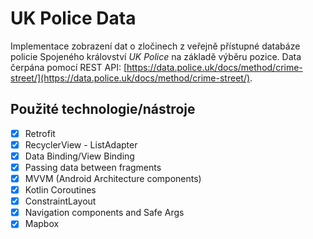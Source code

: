 # UK Police Data
Implementace zobrazení dat o zločinech z veřejně přístupné databáze policie Spojeného království *UK Police* na základě výběru pozice.
Data čerpána pomocí REST API: [https://data.police.uk/docs/method/crime-street/](https://data.police.uk/docs/method/crime-street/).
## Použité technologie/nástroje
- [x] Retrofit
- [x] RecyclerView - ListAdapter
- [x] Data Binding/View Binding
- [x] Passing data between fragments
- [x] MVVM (Android Architecture components)
- [x] Kotlin Coroutines
- [x] ConstraintLayout
- [x] Navigation components and Safe Args
- [x] Mapbox
